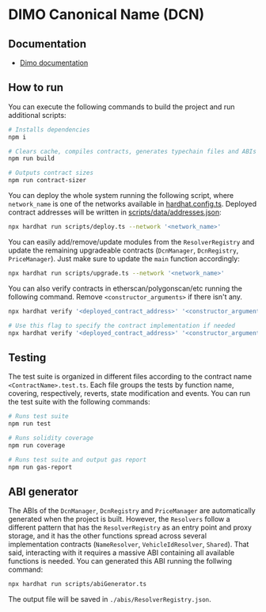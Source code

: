 # DIMO Canonical Name (DCN)

## Documentation

- [Dimo documentation](https://docs.dimo.zone/docs)

## How to run

You can execute the following commands to build the project and run additional scripts:

```sh
# Installs dependencies
npm i

# Clears cache, compiles contracts, generates typechain files and ABIs
npm run build

# Outputs contract sizes
npm run contract-sizer
```

You can deploy the whole system running the following script, where `network_name` is one of the networks available in [hardhat.config.ts](./hardhat.config.ts). Deployed contract addresses will be written in [scripts/data/addresses.json](./scripts/data/addresses.json):

```sh
npx hardhat run scripts/deploy.ts --network '<network_name>'
```

You can easily add/remove/update modules from the `ResolverRegistry` and update the remaining upgradeable contracts (`DcnManager`, `DcnRegistry`, `PriceManager`). Just make sure to update the `main` function accordingly:

```sh
npx hardhat run scripts/upgrade.ts --network '<network_name>'
```

You can also verify contracts in etherscan/polygonscan/etc running the following command. Remove `<constructor_arguments>` if there isn't any.

```sh
npx hardhat verify '<deployed_contract_address>' '<constructor_arguments>' --network '<network_name>'

# Use this flag to specify the contract implementation if needed
npx hardhat verify '<deployed_contract_address>' '<constructor_arguments>' --network '<network_name>' --contract '<contract_path>:<contract_name>'
```

## Testing

The test suite is organized in different files according to the contract name `<ContractName>.test.ts`. Each file groups the tests by function name, covering, respectively, reverts, state modification and events. You can run the test suite with the following commands:

```sh
# Runs test suite
npm run test

# Runs solidity coverage
npm run coverage

# Runs test suite and output gas report
npm run gas-report
```

## ABI generator

The ABIs of the `DcnManager`, `DcnRegistry` and `PriceManager` are automatically generated when the project is built. However, the `Resolvers` follow a different pattern that has the `ResolverRegistry` as an entry point and proxy storage, and it has the other functions spread across several implementation contracts (`NameResolver`, `VehicleIdResolver`, `Shared`). That said, interacting with it requires a massive ABI containing all available functions is needed. You can generated this ABI running the follwing command:

```sh
npx hardhat run scripts/abiGenerator.ts
```

The output file will be saved in `./abis/ResolverRegistry.json`.